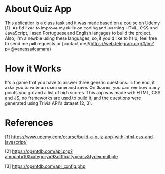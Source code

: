 # About Quiz App 

This aplication is a class task and it was made based on a course on Udemy [1].
As I'd liked to improve my skills on coding and learning HTML, CSS and JavaScript, I used Portuguese and English langages to build the project.
Also, I'm a newbie using these languages, so, if you'd like to help, feel free to send me pull requests or [contact me]!(https://web.telegram.org/#/im?p=@vanessadcamara)

# How it Works

It's a game that you have to answer three generic questions. In the end, it asks you to write an username and save. On Scores, you can see how many points you got and a list of high scores. This app was made with HTML, CSS and JS, no frameworks are used to build it, and the questions were generated using Trivia API's dataset [2, 3].

# References

[1] https://www.udemy.com/course/build-a-quiz-app-with-html-css-and-javascript/

[2] https://opentdb.com/api.php?amount=10&category=9&difficulty=easy&type=multiple

[3] https://opentdb.com/api_config.php
